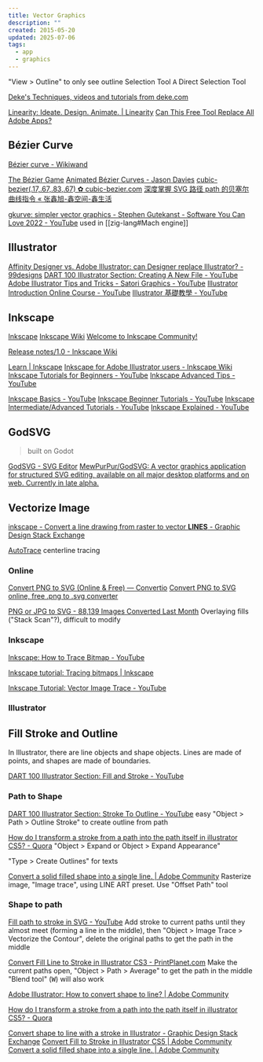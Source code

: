 ```yaml
---
title: Vector Graphics
description: ""
created: 2015-05-20
updated: 2025-07-06
tags:
  - app
  - graphics
---
```


"View > Outline" to only see outline
Selection Tool
<kbd>A</kbd> Direct Selection Tool

[Deke's Techniques, videos and tutorials from deke.com](https://www.deke.com/techniques)

[Linearity: Ideate. Design. Animate. | Linearity](https://www.linearity.io/)
[Can This Free Tool Replace All Adobe Apps?](https://www.makeuseof.com/linearity-vs-adobe/)

## Bézier Curve

[Bézier curve - Wikiwand](http://www.wikiwand.com/en/Bézier_curve)

[The Bézier Game](https://bezier.method.ac/)
[Animated Bézier Curves - Jason Davies](https://www.jasondavies.com/animated-bezier/)
[cubic-bezier(.17,.67,.83,.67) ✿ cubic-bezier.com](https://cubic-bezier.com/#.17,.67,.83,.67)
[深度掌握 SVG 路径 path 的贝塞尔曲线指令 « 张鑫旭-鑫空间-鑫生活](https://www.zhangxinxu.com/wordpress/2014/06/deep-understand-svg-path-bezier-curves-command/)

[gkurve: simpler vector graphics - Stephen Gutekanst - Software You Can Love 2022 - YouTube](https://www.youtube.com/watch?v=QTybQ-5MlrE) used in [[zig-lang#Mach engine]]

## Illustrator

[Affinity Designer vs. Adobe Illustrator: can Designer replace Illustrator? - 99designs](https://99designs.hk/blog/design-resources/affinity-designer-vs-adobe-illustrator-review/)
[DART 100 Illustrator Section: Creating A New File - YouTube](https://www.youtube.com/watch?v=YOCItuYFYME&list=PL-lCJfwI1FupdBlMwr1f383zjNI7JVnZQ)
[Adobe Illustrator Tips and Tricks - Satori Graphics - YouTube](https://www.youtube.com/playlist?list=PL-c9Rq56P4KksF0oW-S-h9OAo-tkAVYpu)
[Illustrator Introduction Online Course - YouTube](https://www.youtube.com/playlist?list=PLf0N3CF2JlRxD6OnBBZtnk0POvbqj-21S)
[Illustrator 基礎教學 - YouTube](https://www.youtube.com/playlist?list=PL7enJ2-v6SPn4iGPXYj8xhbo0wJ3IE3sl)

## Inkscape

[Inkscape](http://tavmjong.free.fr/INKSCAPE/MANUAL/html/index.html)
[Inkscape Wiki](http://wiki.inkscape.org/wiki/index.php/Inkscape)
[Welcome to Inkscape Community!](https://forum.inkscapecommunity.com/index.php)

[Release notes/1.0 - Inkscape Wiki](https://wiki.inkscape.org/wiki/index.php/Release_notes/1.0#PowerPencil)

[Learn | Inkscape](https://inkscape.org/learn/)
[Inkscape for Adobe Illustrator users - Inkscape Wiki](http://wiki.inkscape.org/wiki/index.php/Inkscape_for_Adobe_Illustrator_users)
[Inkscape Tutorials for Beginners - YouTube](https://www.youtube.com/playlist?list=PLxxNwIiCCunS7X6mBzXYa4Xiq2w1t-cng)
[Inkscape Advanced Tips - YouTube](https://www.youtube.com/playlist?list=PLxxNwIiCCunR_GK98YgP4IG1qY9RKxxvK)

[Inkscape Basics - YouTube](https://www.youtube.com/playlist?list=PLynG8gQD-n8AB8eeoRuae-Pm0koebv9iC)
[Inkscape Beginner Tutorials - YouTube](https://www.youtube.com/playlist?list=PLynG8gQD-n8BMplEVZVsoYlaRgqzG1qc4)
[Inkscape Intermediate/Advanced Tutorials - YouTube](https://www.youtube.com/playlist?list=PLynG8gQD-n8AFcLFAkvqJYnQUiBweRh1y)
[Inkscape Explained - YouTube](https://www.youtube.com/playlist?list=PLynG8gQD-n8Byyq30_FOq9ylUFL1nTkGC)

## GodSVG

> built on Godot

[GodSVG - SVG Editor](https://www.godsvg.com/)
[MewPurPur/GodSVG: A vector graphics application for structured SVG editing, available on all major desktop platforms and on web. Currently in late alpha.](https://github.com/MewPurPur/GodSVG)

## Vectorize Image

[inkscape - Convert a line drawing from raster to vector **LINES** - Graphic Design Stack Exchange](https://graphicdesign.stackexchange.com/questions/60107/convert-a-line-drawing-from-raster-to-vector-lines)

[AutoTrace](http://autotrace.sourceforge.net/) centerline tracing

### Online

[Convert PNG to SVG (Online & Free) — Convertio](https://convertio.co/png-svg/)
[Convert PNG to SVG online, free .png to .svg converter](https://onlineconvertfree.com/convert-format/png-to-svg/)

[PNG or JPG to SVG - 88,139 Images Converted Last Month](https://www.pngtosvg.com/) Overlaying fills ("Stack Scan"?), difficult to modify

### Inkscape

[Inkscape: How to Trace Bitmap - YouTube](https://www.youtube.com/watch?v=i-xxhphybnE)

[Inkscape tutorial: Tracing bitmaps | Inkscape](https://inkscape.org/en/doc/tutorials/tracing/tutorial-tracing.html)

[Inkscape Tutorial: Vector Image Trace - YouTube](https://www.youtube.com/watch?v=s-kPg4vYKfk)

### Illustrator

## Fill Stroke and Outline

In Illustrator, there are line objects and shape objects. Lines are made of points, and shapes are made of boundaries.

[DART 100 Illustrator Section: Fill and Stroke - YouTube](https://www.youtube.com/watch?v=pPZzJ2H0aig)

### Path to Shape

[DART 100 Illustrator Section: Stroke To Outline - YouTube](https://www.youtube.com/watch?v=F2oSR0Oh25c) easy
"Object > Path > Outline Stroke" to create outline from path

[How do I transform a stroke from a path into the path itself in illustrator CS5? - Quora](https://www.quora.com/How-do-I-transform-a-stroke-from-a-path-into-the-path-itself-in-illustrator-CS5)
"Object > Expand or Object > Expand Appearance"

"Type > Create Outlines" for texts

[Convert a solid filled shape into a single line. | Adobe Community](https://forums.adobe.com/message/8688536#8688536)
Rasterize image, "Image trace", using LINE ART preset.
Use "Offset Path" tool

### Shape to path

[Fill path to stroke in SVG - YouTube](https://www.youtube.com/watch?v=CtP483bNhCE)
Add stroke to current paths until they almost meet (forming a line in the middle), then "Object > Image Trace > Vectorize the Contour", delete the original paths to get the path in the middle

[Convert Fill Line to Stroke in Illustrator CS3 - PrintPlanet.com](https://printplanet.com/forum/prepress-and-workflow/adobe/2617-convert-fill-line-to-stroke-in-illustrator-cs3)
Make the current paths open, "Object > Path > Average" to get the path in the middle
"Blend tool" (<kbd>W</kbd>) will also work

[Adobe Illustrator: How to convert shape to line? | Adobe Community](https://forums.adobe.com/thread/2400751)

[How do I transform a stroke from a path into the path itself in illustrator CS5? - Quora](https://www.quora.com/How-do-I-transform-a-stroke-from-a-path-into-the-path-itself-in-illustrator-CS5)

[Convert shape to line with a stroke in Illustrator - Graphic Design Stack Exchange](https://graphicdesign.stackexchange.com/questions/33792/convert-shape-to-line-with-a-stroke-in-illustrator)
[Convert Fill to Stroke in Illustrator CS5 | Adobe Community](https://forums.adobe.com/thread/1984363)
[Convert a solid filled shape into a single line. | Adobe Community](https://forums.adobe.com/message/8034254#8034254)
